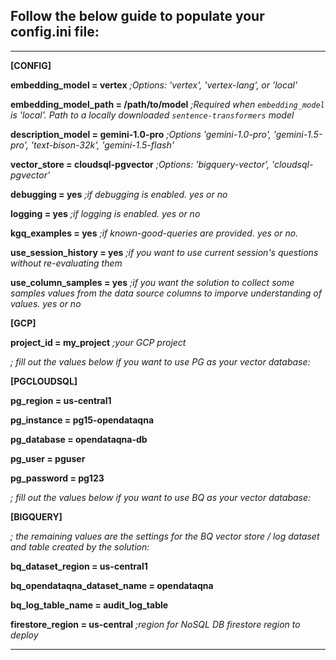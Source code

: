 ## Follow the below guide to populate your config.ini file: 

______________

**[CONFIG]**

**embedding_model = vertex**     *;Options: 'vertex', 'vertex-lang', or 'local'*

**embedding_model_path = /path/to/model** *;Required when `embedding_model` is 'local'. Path to a
locally downloaded `sentence-transformers` model*

**description_model = gemini-1.0-pro**   *;Options 'gemini-1.0-pro', 'gemini-1.5-pro', 'text-bison-32k', 'gemini-1.5-flash'*

**vector_store = cloudsql-pgvector**    *;Options: 'bigquery-vector', 'cloudsql-pgvector'*

**debugging = yes**    *;if debugging is enabled. yes or no*

**logging = yes**    *;if logging is enabled. yes or no* 

**kgq_examples = yes**    *;if known-good-queries are provided. yes or no.* 

**use_session_history = yes** *;if you want to use current session's questions without re-evaluating them*

**use_column_samples = yes** *;if you want the solution to collect some samples values from the data source columns to imporve understanding of values. yes or no*

**[GCP]**

**project_id = my_project**    *;your GCP project* 


*; fill out the values below if you want to use PG as your vector database:*

**[PGCLOUDSQL]**

**pg_region = us-central1**   

**pg_instance = pg15-opendataqna**

**pg_database = opendataqna-db**

**pg_user = pguser**

**pg_password = pg123**


*; fill out the values below if you want to use BQ as your vector database:* 

**[BIGQUERY]**


*; the remaining values are the settings for the BQ vector store / log dataset and table created by the solution:* 

**bq_dataset_region = us-central1**

**bq_opendataqna_dataset_name = opendataqna**

**bq_log_table_name = audit_log_table**

**firestore_region = us-central** *;region for NoSQL DB firestore region to deploy*


________________
